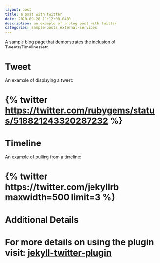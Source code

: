 ```yaml
---
layout: post
title: a post with twitter
date: 2020-09-28 11:12:00-0400
description: an example of a blog post with twitter
categories: sample-posts external-services
---
```

A sample blog page that demonstrates the inclusion of Tweets/Timelines/etc.

# Tweet
An example of displaying a tweet:
# {% twitter https://twitter.com/rubygems/status/518821243320287232 %}

# Timeline
An example of pulling from a timeline:
# {% twitter https://twitter.com/jekyllrb maxwidth=500 limit=3 %}

# Additional Details
# For more details on using the plugin visit: [jekyll-twitter-plugin](https://github.com/rob-murray/jekyll-twitter-plugin)
